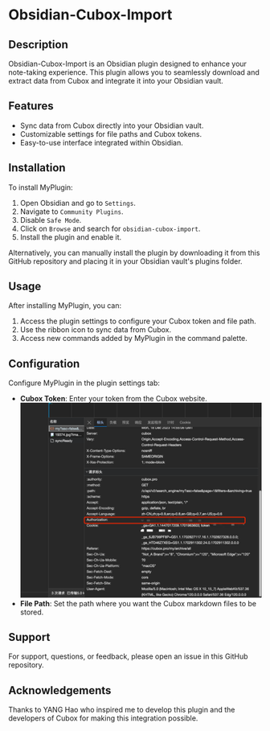 # Obsidian-Cubox-Import

## Description
Obsidian-Cubox-Import is an Obsidian plugin designed to enhance your note-taking experience. This plugin allows you to seamlessly download and extract data from Cubox and integrate it into your Obsidian vault.

## Features
- Sync data from Cubox directly into your Obsidian vault.
- Customizable settings for file paths and Cubox tokens.
- Easy-to-use interface integrated within Obsidian.

## Installation
To install MyPlugin:
1. Open Obsidian and go to `Settings`.
2. Navigate to `Community Plugins`.
3. Disable `Safe Mode`.
4. Click on `Browse` and search for `obsidian-cubox-import`.
5. Install the plugin and enable it.

Alternatively, you can manually install the plugin by downloading it from this GitHub repository and placing it in your Obsidian vault's plugins folder.

## Usage
After installing MyPlugin, you can:
1. Access the plugin settings to configure your Cubox token and file path.
2. Use the ribbon icon to sync data from Cubox.
3. Access new commands added by MyPlugin in the command palette.

## Configuration
Configure MyPlugin in the plugin settings tab:
- **Cubox Token**: Enter your token from the Cubox website.
![method to get token](image.png)
- **File Path**: Set the path where you want the Cubox markdown files to be stored.

## Support
For support, questions, or feedback, please open an issue in this GitHub repository.

## Acknowledgements
Thanks to YANG Hao who inspired me to develop this plugin and the developers of Cubox for making this integration possible.
